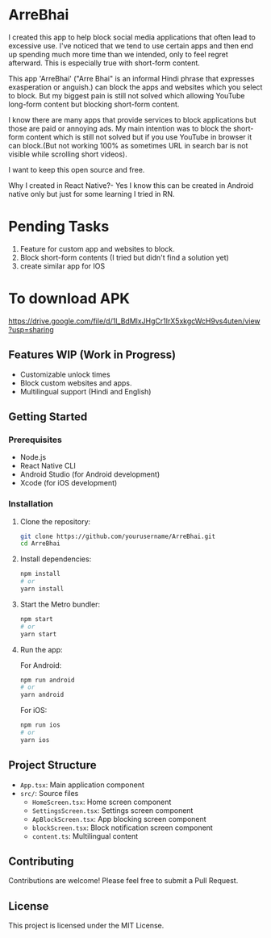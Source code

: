 # ArreBhai
I created this app to help block social media applications that often lead to excessive use. I've noticed that we tend to use certain apps and then end up spending much more time than we intended, only to feel regret afterward. This is especially true with short-form content.

This app 'ArreBhai' ("Arre Bhai" is an informal Hindi phrase that expresses exasperation or anguish.) can block the apps and websites which you select to block. But my biggest pain is still not solved which allowing YouTube long-form content but blocking short-form content. 

I know there are many apps that provide services to block applications but those are paid or annoying ads. My main intention was to block the short-form content which is still not solved but if you use YouTube in browser it can block.(But not working 100% as sometimes URL in search bar is not visible while scrolling short videos). 

I want to keep this open source and free. 

Why I created in React Native?-  Yes I know this can be created in Android native only but just for some learning I tried in RN. 

# Pending Tasks
1. Feature for custom app and websites to block.
2. Block short-form contents (I tried but didn't find a solution yet)
3. create similar app for IOS

# To download APK 
https://drive.google.com/file/d/1l_BdMlxJHgCr1IrX5xkgcWcH9vs4uten/view?usp=sharing

## Features WIP (Work in Progress)

- Customizable unlock times
- Block custom websites and apps.
- Multilingual support (Hindi and English)

## Getting Started

### Prerequisites

- Node.js
- React Native CLI
- Android Studio (for Android development)
- Xcode (for iOS development)

### Installation

1. Clone the repository:
   ```bash
   git clone https://github.com/yourusername/ArreBhai.git
   cd ArreBhai
   ```

2. Install dependencies:
   ```bash
   npm install
   # or
   yarn install
   ```

3. Start the Metro bundler:
   ```bash
   npm start
   # or
   yarn start
   ```

4. Run the app:

   For Android:
   ```bash
   npm run android
   # or
   yarn android
   ```

   For iOS:
   ```bash
   npm run ios
   # or
   yarn ios
   ```

## Project Structure

- `App.tsx`: Main application component
- `src/`: Source files
  - `HomeScreen.tsx`: Home screen component
  - `SettingsScreen.tsx`: Settings screen component
  - `ApBlockScreen.tsx`: App blocking screen component
  - `blockScreen.tsx`: Block notification screen component
  - `content.ts`: Multilingual content

## Contributing

Contributions are welcome! Please feel free to submit a Pull Request.

## License

This project is licensed under the MIT License.
